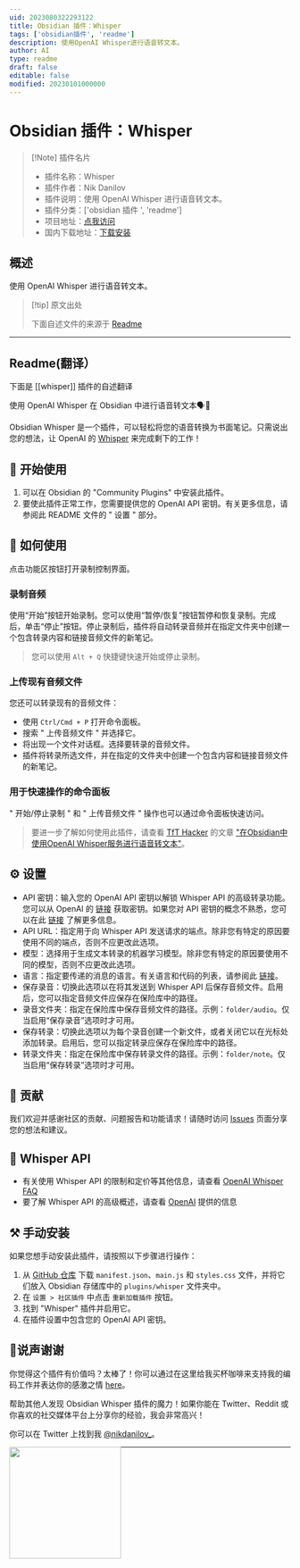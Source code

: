 ```yaml
---
uid: 2023080322293122
title: Obsidian 插件：Whisper
tags: ['obsidian插件', 'readme']
description: 使用OpenAI Whisper进行语音转文本。
author: AI
type: readme
draft: false
editable: false
modified: 20230101000000
---
```


# Obsidian 插件：Whisper

> [!Note] 插件名片
> - 插件名称：Whisper
> - 插件作者：Nik Danilov
> - 插件说明：使用 OpenAI Whisper 进行语音转文本。
> - 插件分类：['obsidian 插件 ', 'readme']
> - 项目地址：[点我访问](https://github.com/nikdanilov/whisper-obsidian-plugin)
> - 国内下载地址：[下载安装](https://pkmer.cn/products/plugin/pluginMarket/?whisper)

## 概述

使用 OpenAI Whisper 进行语音转文本。

> [!tip] 原文出处
>
>下面自述文件的来源于 [Readme](https://ghproxy.net/https://raw.githubusercontent.com/nikdanilov/whisper-obsidian-plugin/main/README.md)

---

## Readme(翻译）

下面是 [[whisper]] 插件的自述翻译

使用 OpenAI Whisper 在 Obsidian 中进行语音转文本🗣️📝

Obsidian Whisper 是一个插件，可以轻松将您的语音转换为书面笔记。只需说出您的想法，让 OpenAI 的 [Whisper](https://openai.com/research/whisper) 来完成剩下的工作！

## 🚀 开始使用

1. 可以在 Obsidian 的 "Community Plugins" 中安装此插件。
2. 要使此插件正常工作，您需要提供您的 OpenAI API 密钥。有关更多信息，请参阅此 README 文件的 " 设置 " 部分。

## 🎯 如何使用

点击功能区按钮打开录制控制界面。

### 录制音频

使用“开始”按钮开始录制。您可以使用“暂停/恢复”按钮暂停和恢复录制。完成后，单击“停止”按钮。停止录制后，插件将自动转录音频并在指定文件夹中创建一个包含转录内容和链接音频文件的新笔记。

> 您可以使用 `Alt + Q` 快捷键快速开始或停止录制。

### 上传现有音频文件

您还可以转录现有的音频文件：

- 使用 `Ctrl/Cmd + P` 打开命令面板。
- 搜索 " 上传音频文件 " 并选择它。
- 将出现一个文件对话框。选择要转录的音频文件。
- 插件将转录所选文件，并在指定的文件夹中创建一个包含内容和链接音频文件的新笔记。

### 用于快速操作的命令面板

" 开始/停止录制 " 和 " 上传音频文件 " 操作也可以通过命令面板快速访问。

> 要进一步了解如何使用此插件，请查看 [TfT Hacker](https://twitter.com/tfthacker) 的文章 ["在Obsidian中使用OpenAI Whisper服务进行语音转文本"](https://tfthacker.medium.com/speech-to-text-in-obsidian-using-openai-whisper-service-7b2843bf8d64)。

## ⚙️ 设置

- API 密钥：输入您的 OpenAI API 密钥以解锁 Whisper API 的高级转录功能。您可以从 OpenAI 的 [链接](https://platform.openai.com/overview) 获取密钥。如果您对 API 密钥的概念不熟悉，您可以在此 [链接](https://tfthacker.medium.com/how-to-get-your-own-api-key-for-using-openai-chatgpt-in-obsidian-41b7dd71f8d3) 了解更多信息。
- API URL：指定用于向 Whisper API 发送请求的端点。除非您有特定的原因要使用不同的端点，否则不应更改此选项。
- 模型：选择用于生成文本转录的机器学习模型。除非您有特定的原因要使用不同的模型，否则不应更改此选项。
- 语言：指定要传递的消息的语言。有关语言和代码的列表，请参阅此 [链接](https://github.com/openai/whisper/blob/main/whisper/tokenizer.py)。
- 保存录音：切换此选项以在将其发送到 Whisper API 后保存音频文件。启用后，您可以指定音频文件应保存在保险库中的路径。
- 录音文件夹：指定在保险库中保存音频文件的路径。示例：`folder/audio`。仅当启用“保存录音”选项时才可用。
- 保存转录：切换此选项以为每个录音创建一个新文件，或者关闭它以在光标处添加转录。启用后，您可以指定转录应保存在保险库中的路径。
- 转录文件夹：指定在保险库中保存转录文件的路径。示例：`folder/note`。仅当启用“保存转录”选项时才可用。

## 🤝 贡献

我们欢迎并感谢社区的贡献、问题报告和功能请求！请随时访问 [Issues](https://github.com/nikdanilov/whisper-obsidian-plugin/issues) 页面分享您的想法和建议。

## 💬 Whisper API

- 有关使用 Whisper API 的限制和定价等其他信息，请查看 [OpenAI Whisper FAQ](https://help.openai.com/en/articles/7031512-whisper-api-faq)
- 要了解 Whisper API 的高级概述，请查看 [OpenAI](https://openai.com/research/whisper) 提供的信息

## ⚒️ 手动安装

如果您想手动安装此插件，请按照以下步骤进行操作：

1. 从 [GitHub 仓库](https://github.com/nikdanilov/whisper-obsidian-plugin/releases) 下载 `manifest.json`、`main.js` 和 `styles.css` 文件，并将它们放入 Obsidian 存储库中的 `plugins/whisper` 文件夹中。
2. 在 `设置 > 社区插件` 中点击 `重新加载插件` 按钮。
3. 找到 "Whisper" 插件并启用它。
4. 在插件设置中包含您的 OpenAI API 密钥。

## 🤩说声谢谢

你觉得这个插件有价值吗？太棒了！你可以通过在这里给我买杯咖啡来支持我的编码工作并表达你的感激之情 [here](https://ko-fi.com/nikdanilov)。

帮助其他人发现 Obsidian Whisper 插件的魔力！如果你能在 Twitter、Reddit 或你喜欢的社交媒体平台上分享你的经验，我会非常高兴！

你可以在 Twitter 上找到我 [@nikdanilov\_](https://twitter.com/nikdanilov_)。

[<img style="float:left" src="https://user-images.githubusercontent.com/14358394/115450238-f39e8100-a21b-11eb-89d0-fa4b82cdbce8.png" width="200">](https://ko-fi.com/nikdanilov)

---



